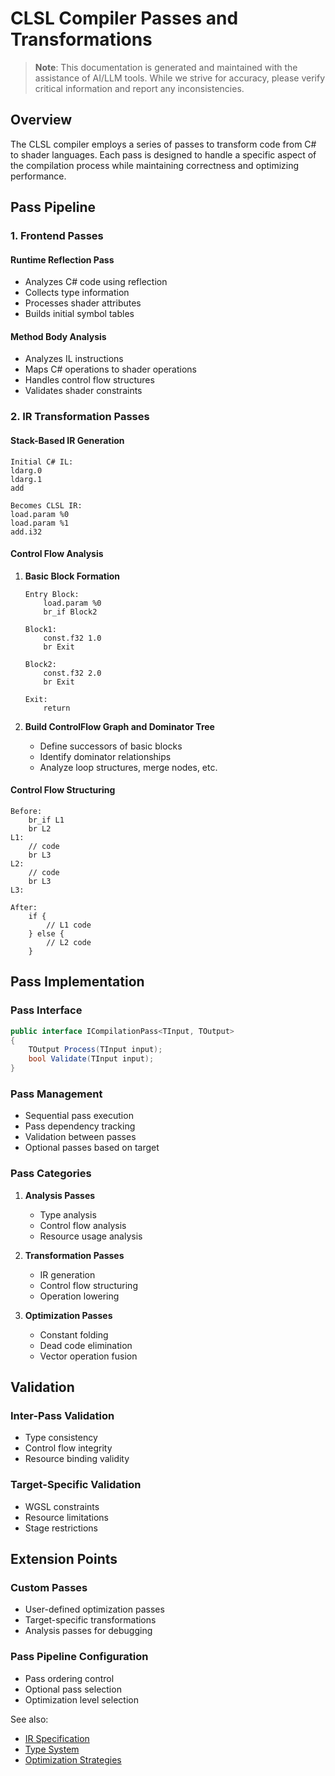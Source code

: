 # CLSL Compiler Passes and Transformations

> **Note**: This documentation is generated and maintained with the assistance of AI/LLM tools. While we strive for accuracy, please verify critical information and report any inconsistencies.

## Overview

The CLSL compiler employs a series of passes to transform code from C# to shader languages. Each pass is designed to handle a specific aspect of the compilation process while maintaining correctness and optimizing performance.

## Pass Pipeline

### 1. Frontend Passes

#### Runtime Reflection Pass
- Analyzes C# code using reflection
- Collects type information
- Processes shader attributes
- Builds initial symbol tables

#### Method Body Analysis
- Analyzes IL instructions
- Maps C# operations to shader operations
- Handles control flow structures
- Validates shader constraints

### 2. IR Transformation Passes

#### Stack-Based IR Generation
```
Initial C# IL:
ldarg.0
ldarg.1
add

Becomes CLSL IR:
load.param %0
load.param %1
add.i32
```

#### Control Flow Analysis

1. **Basic Block Formation**
   ```
   Entry Block:
       load.param %0
       br_if Block2
   
   Block1:
       const.f32 1.0
       br Exit
   
   Block2:
       const.f32 2.0
       br Exit
   
   Exit:
       return
   ```

2. **Build ControlFlow Graph and Dominator Tree**
   - Define successors of basic blocks
   - Identify dominator relationships
   - Analyze loop structures, merge nodes, etc.

#### Control Flow Structuring
```
Before:
    br_if L1
    br L2
L1:
    // code
    br L3
L2:
    // code
    br L3
L3:

After:
    if {
        // L1 code
    } else {
        // L2 code
    }
```

## Pass Implementation

### Pass Interface
```csharp
public interface ICompilationPass<TInput, TOutput>
{
    TOutput Process(TInput input);
    bool Validate(TInput input);
}
```

### Pass Management
- Sequential pass execution
- Pass dependency tracking
- Validation between passes
- Optional passes based on target

### Pass Categories

1. **Analysis Passes**
   - Type analysis
   - Control flow analysis
   - Resource usage analysis

2. **Transformation Passes**
   - IR generation
   - Control flow structuring
   - Operation lowering

3. **Optimization Passes**
   - Constant folding
   - Dead code elimination
   - Vector operation fusion

## Validation

### Inter-Pass Validation
- Type consistency
- Control flow integrity
- Resource binding validity

### Target-Specific Validation
- WGSL constraints
- Resource limitations
- Stage restrictions

## Extension Points

### Custom Passes
- User-defined optimization passes
- Target-specific transformations
- Analysis passes for debugging

### Pass Pipeline Configuration
- Pass ordering control
- Optional pass selection
- Optimization level selection

See also:
- [IR Specification](../ir_spec.md)
- [Type System](../type_system.md)
- [Optimization Strategies](./optimizations.md)